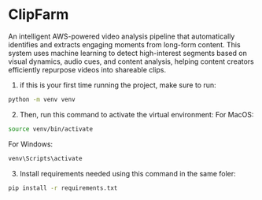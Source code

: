 # ClipFarm

An intelligent AWS-powered video analysis pipeline that automatically identifies and extracts engaging moments from long-form content. This system uses machine learning to detect high-interest segments based on visual dynamics, audio cues, and content analysis, helping content creators efficiently repurpose videos into shareable clips.

1. if this is your first time running the project, make sure to run: 
```bash
python -m venv venv
```

2. Then, run this command to activate the virtual environment:
For MacOS:
```bash
source venv/bin/activate
```
For Windows:
```bash
venv\Scripts\activate
```

3. Install requirements needed using this command in the same foler:
```bash
pip install -r requirements.txt
```